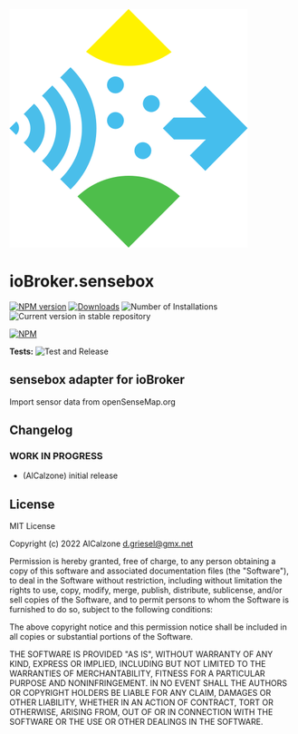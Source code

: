 ![Logo](admin/sensebox.svg)

# ioBroker.sensebox

[![NPM version](https://img.shields.io/npm/v/iobroker.sensebox.svg)](https://www.npmjs.com/package/iobroker.sensebox)
[![Downloads](https://img.shields.io/npm/dm/iobroker.sensebox.svg)](https://www.npmjs.com/package/iobroker.sensebox)
![Number of Installations](https://iobroker.live/badges/sensebox-installed.svg)
![Current version in stable repository](https://iobroker.live/badges/sensebox-stable.svg)

[![NPM](https://nodei.co/npm/iobroker.sensebox.png?downloads=true)](https://nodei.co/npm/iobroker.sensebox/)

**Tests:** ![Test and Release](https://github.com/AlCalzone/ioBroker.sensebox/workflows/Test%20and%20Release/badge.svg)

## sensebox adapter for ioBroker

Import sensor data from openSenseMap.org

## Changelog

<!--
	Placeholder for the next version (at the beginning of the line):
	### **WORK IN PROGRESS**
-->

### **WORK IN PROGRESS**

-   (AlCalzone) initial release

## License

MIT License

Copyright (c) 2022 AlCalzone <d.griesel@gmx.net>

Permission is hereby granted, free of charge, to any person obtaining a copy
of this software and associated documentation files (the "Software"), to deal
in the Software without restriction, including without limitation the rights
to use, copy, modify, merge, publish, distribute, sublicense, and/or sell
copies of the Software, and to permit persons to whom the Software is
furnished to do so, subject to the following conditions:

The above copyright notice and this permission notice shall be included in all
copies or substantial portions of the Software.

THE SOFTWARE IS PROVIDED "AS IS", WITHOUT WARRANTY OF ANY KIND, EXPRESS OR
IMPLIED, INCLUDING BUT NOT LIMITED TO THE WARRANTIES OF MERCHANTABILITY,
FITNESS FOR A PARTICULAR PURPOSE AND NONINFRINGEMENT. IN NO EVENT SHALL THE
AUTHORS OR COPYRIGHT HOLDERS BE LIABLE FOR ANY CLAIM, DAMAGES OR OTHER
LIABILITY, WHETHER IN AN ACTION OF CONTRACT, TORT OR OTHERWISE, ARISING FROM,
OUT OF OR IN CONNECTION WITH THE SOFTWARE OR THE USE OR OTHER DEALINGS IN THE
SOFTWARE.
